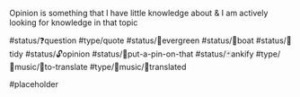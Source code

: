 Opinion is something that I have little knowledge about & I am actively looking for knowledge in that topic


#status/❓question 
#type/quote
#status/🌲evergreen
#status/🍃boat
#status/🧹tidy
#status/🔓opinion
#status/📌put-a-pin-on-that
#status/🃏ankify
#type/🎵music/📰to-translate
#type/🎵music/📄translated


#placeholder
